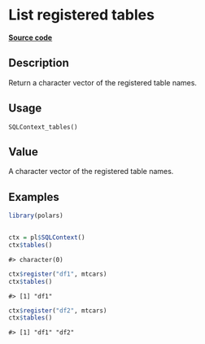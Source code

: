 

# List registered tables

[**Source code**](https://github.com/pola-rs/r-polars/tree/741f9cd2614b3302a4d033bcae447425e1b91191/R/sql.R#L159)

## Description

Return a character vector of the registered table names.

## Usage

<pre><code class='language-R'>SQLContext_tables()
</code></pre>

## Value

A character vector of the registered table names.

## Examples

``` r
library(polars)


ctx = pl$SQLContext()
ctx$tables()
```

    #> character(0)

``` r
ctx$register("df1", mtcars)
ctx$tables()
```

    #> [1] "df1"

``` r
ctx$register("df2", mtcars)
ctx$tables()
```

    #> [1] "df1" "df2"
